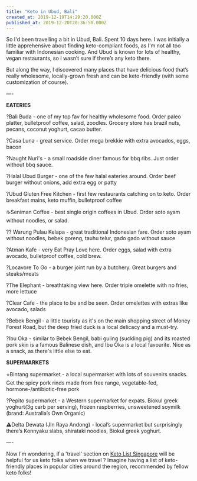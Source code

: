```yaml
---
title: "Keto in Ubud, Bali"
created_at: 2019-12-19T14:29:20.000Z
published_at: 2019-12-20T20:36:50.000Z
---
```

So I'd been travelling a bit in Ubud, Bali. Spent 10 days here. I was initially a little apprehensive about finding keto-compliant foods, as I'm not all too familiar with Indonesian cooking. And Ubud is known for lots of healthy, vegan restaurants, so I wasn’t sure if there’s any keto there.

  

But along the way, I discovered many places that have delicious food that’s really wholesome, locally-grown fresh and can be keto-friendly (with some customization of course).

  

—-

  

**EATERIES**

  

?Bali Buda - one of my top fav for healthy wholesome food. Order paleo platter, bulletproof coffee, salad, zoodles. Grocery store has brazil nuts, pecans, coconut yoghurt, cacao butter.

  

?Casa Luna - great service. Order mega brekkie with extra avocados, eggs, bacon

  

?Naught Nuri's - a small roadside diner famous for bbq ribs. Just order without bbq sauce.

  

?Halal Ubud Burger - one of the few halal eateries around. Order beef burger without onions, add extra egg or patty

  

?Ubud Gluten Free Kitchen - first few restaurants catching on to keto. Order breakfast mains, keto muffin, bulletproof coffee

  

☕️Seniman Coffee - best single origin coffees in Ubud. Order soto ayam without noodles, or salad.

  

?? Warung Pulau Kelapa - great traditional Indonesian fare. Order soto ayam without noodles, bebek goreng, tauhu telur, gado gado without sauce

  

?Atman Kafe - very Eat Pray Love here. Order eggs, salad with extra avocado, bulletproof coffee, cold brew.

  

?Locavore To Go - a burger joint run by a butchery. Great burgers and steaks/meats

  

?The Elephant - breathtaking view here. Order triple omelette with no fries, more lettuce

  

?Clear Cafe - the place to be and be seen. Order omelettes with extras like avocado, salads

  

?Bebek Bengil - a little touristy as it's on the main shopping street of Money Forest Road, but the deep fried duck is a local delicacy and a must-try.

  

?Ibu Oka - similar to Bebek Bengil, babi guling (suckling pig) and its roasted pork skin is a famous Balinese dish, and Ibu Oka is a local favourite. Nice as a snack, as there's little else to eat.

  

**SUPERMARKETS**

  

⭐️Bintang supermarket - a local supermarket with lots of souvenirs snacks. Get the spicy pork rinds made from free range, vegetable-fed, hormone-/antibiotic-free pork

  

?Pepito supermarket - a Western supermarket for expats. Biokul greek yoghurt(3g carb per serving), frozen raspberries, unsweetened soymilk (brand: Australia’s Own Organic)

  

⚠️Delta Dewata (Jln Raya Andong) - local’s supermarket but surprisingly there’s Konnyaku slabs, shirataki noodles, Biokul greek yoghurt.

  

—-

  

Now I'm wondering, if a 'travel' section on [Keto List Singapore](https://ketolistsingapore.com) will be helpful for us keto folks when we travel ? Imagine having a list of keto-friendly places in popular cities around the region, recommended by fellow keto folks!
